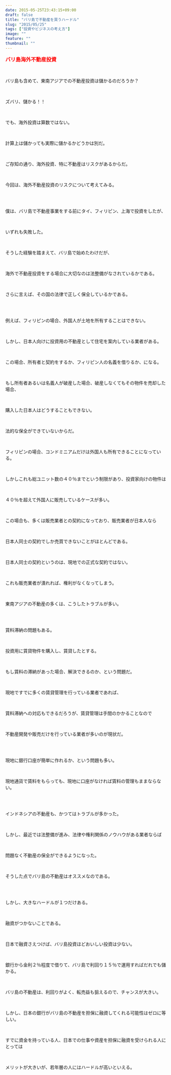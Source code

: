 ```yaml
---
date: 2015-05-25T23:43:15+09:00
draft: false
title: "バリ島で不動産を買うハードル"
slug: "2015/05/25"
tags: ["投資やビジネスの考え方"]
image: ""
feature: ""
thumbnail: ""
---
```

<p><font color="#ff0000" size="3"><strong>バリ島海外不動産投資</strong></font></p><br/><p>バリ島も含めて、東南アジアでの不動産投資は儲かるのだろうか？</p><br/><p>ズバリ、儲かる！！</p><br/><p>でも、海外投資は算数ではない。</p><br/><p>計算上は儲かっても実際に儲かるかどうかは別だ。</p><br/><p>ご存知の通り、海外投資、特に不動産はリスクがあるからだ。</p><br/><p>今回は、海外不動産投資のリスクについて考えてみる。</p><br/><br/><p>僕は、バリ島で不動産事業をする前にタイ、フィリピン、上海で投資をしたが、</p><br/><p>いずれも失敗した。</p><br/><p>そうした経験を踏まえて、バリ島で始めたわけだが、</p><br/><p>海外で不動産投資をする場合に大切なのは法整備がなされているかである。</p><br/><p>さらに言えば、その国の法律で正しく保全しているかである。</p><br/><br/><p>例えば、フィリピンの場合、外国人が土地を所有することはできない。</p><br/><p>しかし、日本人向けに投資用の不動産として住宅を案内している業者がある。</p><br/><p>この場合、所有者と契約をするか、フィリピン人の名義を借りるか、になる。</p><br/><p>もし所有者あるいは名義人が破産した場合、破産しなくてもその物件を売却した場合、</p><br/><p>購入した日本人はどうすることもできない。</p><br/><p>法的な保全ができていないからだ。</p><br/><p>フィリピンの場合、コンドミニアムだけは外国人も所有できることになっている。</p><br/><p>しかしこれも総ユニット数の４０％までという制限があり、投資家向けの物件は</p><br/><p>４０％を超えて外国人に販売しているケースが多い。</p><br/><p>この場合も、多くは販売業者との契約になっており、販売業者が日本人なら</p><br/><p>日本人同士の契約でしか売買できないことがほとんどである。</p><br/><p>日本人同士の契約というのは、現地での正式な契約ではない。</p><br/><p>これも販売業者が潰れれば、権利がなくなってしまう。</p><br/><p>東南アジアの不動産の多くは、こうしたトラブルが多い。</p><br/><br/><p>賃料滞納の問題もある。</p><br/><p>投資用に賃貸物件を購入し、賃貸したとする。</p><br/><p>もし賃料の滞納があった場合、解決できるのか、という問題だ。</p><br/><p>現地ですでに多くの賃貸管理を行っている業者であれば、</p><br/><p>賃料滞納への対応もできるだろうが、賃貸管理は手間のかかることなので</p><br/><p>不動産開発や販売だけを行っている業者が多いのが現状だ。</p><br/><br/><p>現地に銀行口座が簡単に作れるか、という問題も多い。</p><br/><p>現地通貨で賃料をもらっても、現地に口座がなければ賃料の管理もままならない。</p><br/><br/><p>インドネシアの不動産も、かつてはトラブルが多かった。</p><br/><p>しかし、最近では法整備が進み、法律や権利関係のノウハウがある業者ならば</p><br/><p>問題なく不動産の保全ができるようになった。</p><br/><p>そうした点でバリ島の不動産はオススメなのである。</p><br/><br/><p>しかし、大きなハードルが１つだけある。</p><br/><p>融資がつかないことである。</p><br/><p>日本で融資さえつけば、バリ島投資ほどおいしい投資は少ない。</p><br/><p>銀行から金利２％程度で借りて、バリ島で利回り１５％で運用すればだれでも儲かる。</p><br/><p>バリ島の不動産は、利回りがよく、転売益も狙えるので、チャンスが大きい。</p><br/><p>しかし、日本の銀行がバリ島の不動産を担保に融資してくれる可能性はゼロに等しい。</p><br/><p>すでに資金を持っている人、日本での仕事や資産を担保に融資を受けられる人にとっては</p><br/><p>メリットが大きいが、若年層の人にはハードルが高いといえる。</p><br/><br/><br/><p><br/></p>

